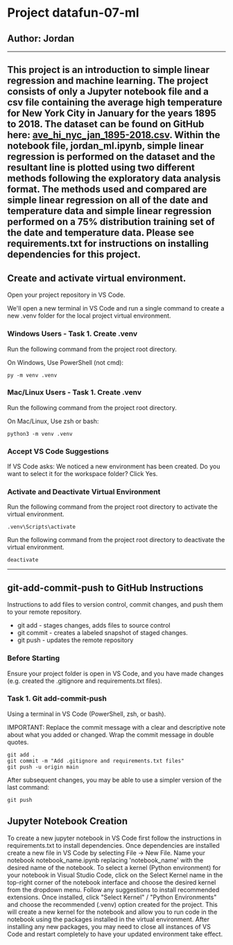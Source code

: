 # Project datafun-07-ml

## Author: Jordan
---
This project is an introduction to simple linear regression and machine learning.  The project consists of only a Jupyter notebook file and a csv file containing the average high temperature for New York City in January for the years 1895 to 2018.  The dataset can be found on GitHub here:  [ave_hi_nyc_jan_1895-2018.csv](https://github.com/pdeitel/IntroToPython/blob/master/examples/ch15/ave_yearly_temp_nyc_1895-2017.csv).  Within the notebook file, jordan_ml.ipynb, simple linear regression is performed on the dataset and the resultant line is plotted using two different methods following the exploratory data analysis format.  The methods used and compared are simple linear regression on all of the date and temperature data and simple linear regression performed on a 75% distribution training set of the date and temperature data.  Please see requirements.txt for instructions on installing dependencies for this project.
---

## Create and activate virtual environment.

Open your project repository in VS Code. 

We'll open a new terminal in VS Code and run a single command to create a new .venv folder for the local project virtual environment.

### Windows Users - Task 1. Create .venv

Run the following command from the project root directory.
 
On Windows, Use PowerShell (not cmd):

```shell
py -m venv .venv
```

### Mac/Linux Users - Task 1. Create .venv

Run the following command from the project root directory.

On Mac/Linux, Use zsh or bash:

```shell
python3 -m venv .venv
```

### Accept VS Code Suggestions

If VS Code asks: We noticed a new environment has been created. 
Do you want to select it for the workspace folder?
Click Yes. 

### Activate and Deactivate Virtual Environment

Run the following command from the project root directory to activate the virtual environment.

```shell
.venv\Scripts\activate
```
Run the following command from the project root directory to deactivate the virtual environment.

```shell
deactivate
```
---

## git-add-commit-push to GitHub Instructions

Instructions to add files to version control, commit changes, and push them to your remote repository.

- git add - stages changes, adds files to source control
- git commit - creates a labeled snapshot of staged changes.
- git push - updates the remote repository

### Before Starting

Ensure your project folder is open in VS Code, and you have made changes (e.g. created the .gitignore and requirements.txt files).

### Task 1. Git add-commit-push

Using a terminal in VS Code (PowerShell, zsh, or bash).

IMPORTANT: 
Replace the commit message with a clear and descriptive note about what you added or changed.
Wrap the commit message in double quotes. 

```shell
git add .
git commit -m "Add .gitignore and requirements.txt files"
git push -u origin main
```

After subsequent changes, you may be able to use a simpler version of the last command:

```shell
git push
``` 

## Jupyter Notebook Creation

To create a new jupyter notebook in VS Code first follow the instructions in requirements.txt to install dependencies.  Once dependencies are installed create a new file in VS Code by selecting File -> New File.  Name your notebook notebook_name.ipynb replacing 'notebook_name' with the desired name of the notebook.  To select a kernel (Python environment) for your notebook in Visual Studio Code, click on the Select Kernel name in the top-right corner of the notebook interface and choose the desired kernel from the dropdown menu. Follow any suggestions to install recommended extensions. Once installed, click "Select Kernel" / "Python Environments" and choose the recommended (.venv) option created for the project. This will create a new kernel for the notebook and allow you to run code in the notebook using the packages installed in the virtual environment. After installing any new packages, you may need to close all instances of VS Code and restart completely to have your updated environment take effect.